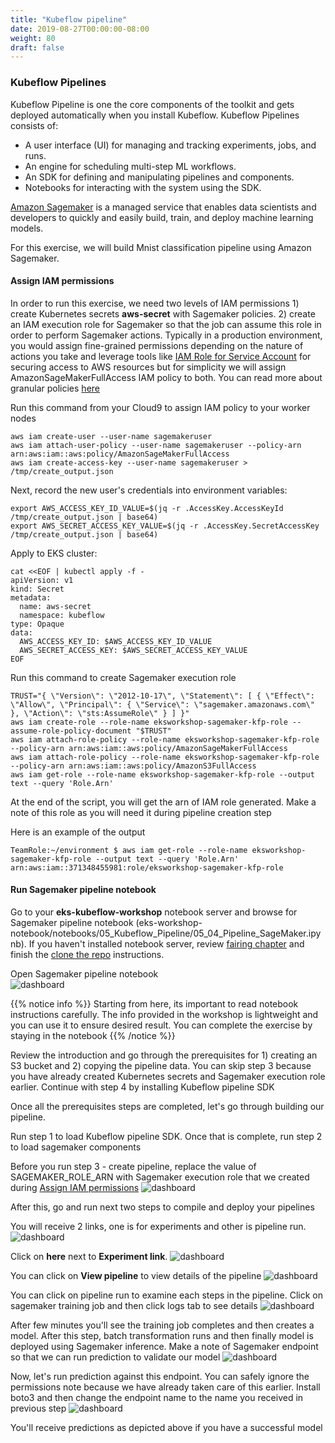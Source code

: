 ```yaml
---
title: "Kubeflow pipeline"
date: 2019-08-27T00:00:00-08:00
weight: 80
draft: false
---
```


### Kubeflow Pipelines

Kubeflow Pipeline is one the core components of the toolkit and gets deployed automatically when you install Kubeflow. Kubeflow Pipelines consists of:

* A user interface (UI) for managing and tracking experiments, jobs, and runs.
* An engine for scheduling multi-step ML workflows.
* An SDK for defining and manipulating pipelines and components.
* Notebooks for interacting with the system using the SDK.

[Amazon Sagemaker](https://aws.amazon.com/sagemaker/) is a managed service that enables data scientists and developers to quickly and easily build, train, and deploy machine learning models.

For this exercise, we will build Mnist classification pipeline using Amazon Sagemaker.

#### Assign IAM permissions

In order to run this exercise, we need two levels of IAM permissions 1) create Kubernetes secrets **aws-secret** with Sagemaker policies. 2) create an IAM execution role for Sagemaker so that the job can assume this role in order to perform Sagemaker actions. Typically in a production environment, you would assign fine-grained permissions depending on the nature of actions you take and leverage tools like [IAM Role for Service Account](https://docs.aws.amazon.com/eks/latest/userguide/iam-roles-for-service-accounts.html) for securing access to AWS resources but for simplicity we will assign AmazonSageMakerFullAccess IAM policy to both. You can read more about granular policies [here](https://docs.aws.amazon.com/sagemaker/latest/dg/sagemaker-roles.html)

Run this command from your Cloud9 to assign IAM policy to your worker nodes
```
aws iam create-user --user-name sagemakeruser
aws iam attach-user-policy --user-name sagemakeruser --policy-arn arn:aws:iam::aws:policy/AmazonSageMakerFullAccess
aws iam create-access-key --user-name sagemakeruser > /tmp/create_output.json
```

Next, record the new user's credentials into environment variables:

```
export AWS_ACCESS_KEY_ID_VALUE=$(jq -r .AccessKey.AccessKeyId /tmp/create_output.json | base64)
export AWS_SECRET_ACCESS_KEY_VALUE=$(jq -r .AccessKey.SecretAccessKey /tmp/create_output.json | base64)
```

Apply to EKS cluster:

```
cat <<EOF | kubectl apply -f -
apiVersion: v1
kind: Secret
metadata:
  name: aws-secret
  namespace: kubeflow
type: Opaque
data:
  AWS_ACCESS_KEY_ID: $AWS_ACCESS_KEY_ID_VALUE
  AWS_SECRET_ACCESS_KEY: $AWS_SECRET_ACCESS_KEY_VALUE
EOF
```

Run this command to create Sagemaker execution role
```
TRUST="{ \"Version\": \"2012-10-17\", \"Statement\": [ { \"Effect\": \"Allow\", \"Principal\": { \"Service\": \"sagemaker.amazonaws.com\" }, \"Action\": \"sts:AssumeRole\" } ] }"
aws iam create-role --role-name eksworkshop-sagemaker-kfp-role --assume-role-policy-document "$TRUST"
aws iam attach-role-policy --role-name eksworkshop-sagemaker-kfp-role --policy-arn arn:aws:iam::aws:policy/AmazonSageMakerFullAccess
aws iam attach-role-policy --role-name eksworkshop-sagemaker-kfp-role --policy-arn arn:aws:iam::aws:policy/AmazonS3FullAccess
aws iam get-role --role-name eksworkshop-sagemaker-kfp-role --output text --query 'Role.Arn'
```

At the end of the script, you will get the arn of IAM role generated. Make a note of this role as you will need it during pipeline creation step

Here is an example of the output
```
TeamRole:~/environment $ aws iam get-role --role-name eksworkshop-sagemaker-kfp-role --output text --query 'Role.Arn'
arn:aws:iam::371348455981:role/eksworkshop-sagemaker-kfp-role
```
#### Run Sagemaker pipeline notebook

Go to your **eks-kubeflow-workshop** notebook server and browse for Sagemaker pipeline notebook (eks-workshop-notebook/notebooks/05_Kubeflow_Pipeline/05_04_Pipeline_SageMaker.ipynb). If you haven't installed notebook server, review [fairing chapter](/advanced/420_kubeflow/fairing/#create-jupyter-notebook-server) and finish the [clone the repo](/advanced/420_kubeflow/fairing/#clone-the-repo) instructions.

Open Sagemaker pipeline notebook  
![dashboard](/images/kubeflow/pipelines-view-sagemaker-notebook.png)

{{% notice info %}}
Starting from here, its important to read notebook instructions carefully. The info provided in the workshop is lightweight and you can use it to ensure desired result. You can complete the exercise by staying in the notebook
{{% /notice %}}

Review the introduction and go through the prerequisites for 1) creating an S3 bucket and 2) copying the pipeline data. You can skip step 3 because you have already created Kubernetes secrets and Sagemaker execution role earlier. Continue with step 4 by installing Kubeflow pipeline SDK

Once all the prerequisites steps are completed, let's go through building our pipeline.

Run step 1 to load Kubeflow pipeline SDK. Once that is complete, run step 2 to load sagemaker components

Before you run step 3 - create pipeline, replace the value of SAGEMAKER_ROLE_ARN with Sagemaker execution role that we created during [Assign IAM permissions](/advanced/420_kubeflow/pipelines/#assign-iam-permissions)
![dashboard](/images/kubeflow/pipelines-sagemaker-execution-role.png)

After this, go and run next two steps to compile and deploy your pipelines

You will receive 2 links, one is for experiments and other is pipeline run.
![dashboard](/images/kubeflow/pipelines-deploy.png)

Click on **here** next to **Experiment link**.
![dashboard](/images/kubeflow/pipelines-sagemaker-experiment.png)


You can click on **View pipeline** to view details of the pipeline
![dashboard](/images/kubeflow/pipelines-sagemaker-overview.png)

You can click on pipeline run to examine each steps in the pipeline. Click on sagemaker training job and then click logs tab to see details
![dashboard](/images/kubeflow/pipelines-run-logs.png)

After few minutes you'll see the training job completes and then creates a model. After this step, batch transformation runs and then finally model is deployed using Sagemaker inference. Make a note of Sagemaker endpoint so that we can run prediction to validate our model
![dashboard](/images/kubeflow/pipelines-sagemaker-endpoint.png)

Now, let's run prediction against this endpoint. You can safely ignore the permissions note because we have already taken care of this earlier. Install boto3 and then change the endpoint name to the name you received in previous step
![dashboard](/images/kubeflow/pipelines-sagemaker-predictions.png)

You'll receive predictions as depicted above if you have a successful model
